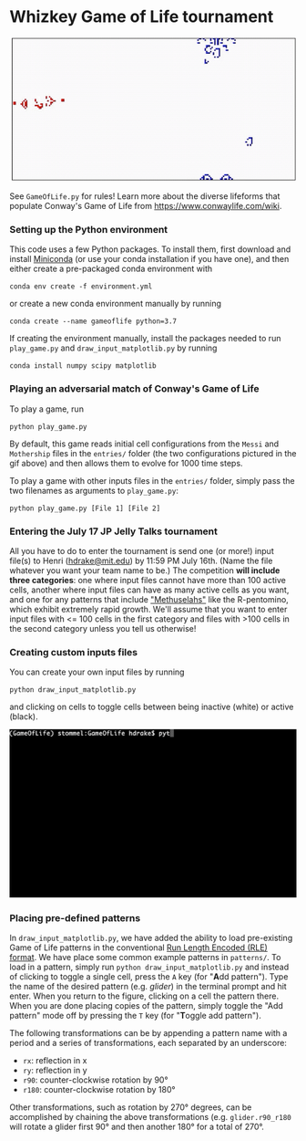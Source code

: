 # Whizkey Game of Life tournament
![Example match of the Adversarial Game of Life](movies/Messi_vs_Mothership/Messi_vs_Mothership.gif)

See ``GameOfLife.py`` for rules! Learn more about the diverse lifeforms that populate Conway's Game of Life from https://www.conwaylife.com/wiki.

### Setting up the Python environment
This code uses a few Python packages. To install them, first download and install [Miniconda](https://docs.conda.io/en/latest/miniconda.html) (or use your conda installation if you have one), and then either create a pre-packaged conda environment with
```shell
conda env create -f environment.yml
```
or create a new conda environment manually by running
```shell
conda create --name gameoflife python=3.7
```
If creating the environment manually, install the packages needed to run ``play_game.py`` and ``draw_input_matplotlib.py`` by running
```shell
conda install numpy scipy matplotlib
```

### Playing an adversarial match of Conway's Game of Life
To play a game, run
```shell
python play_game.py
```
By default, this game reads initial cell configurations from the ``Messi`` and ``Mothership`` files in the ``entries/`` folder (the two configurations pictured in the gif above) and then allows them to evolve for 1000 time steps. 

To play a game with other inputs files in the ``entries/`` folder, simply pass the two filenames as arguments to ``play_game.py``:
```shell
python play_game.py [File 1] [File 2]
```

### Entering the July 17 JP Jelly Talks tournament
All you have to do to enter the tournament is send one (or more!) input file(s) to Henri (hdrake@mit.edu) by 11:59 PM July 16th. (Name the file whatever you want your team name to be.) The competition **will include three categories**: one where input files cannot have more than 100 active cells, another where input files can have as many active cells as you want, and one for any patterns that include ["Methuselahs"](https://www.conwaylife.com/wiki/Methuselah) like the R-pentomino, which exhibit extremely rapid growth. We'll assume that you want to enter input files with <= 100 cells in the first category and files with >100 cells in the second category unless you tell us otherwise!

### Creating custom inputs files
You can create your own input files by running
```shell
python draw_input_matplotlib.py
```
and clicking on cells to toggle cells between being inactive (white) or active (black).

![Example creation of two configurations and a match between them!](movies/example_small.gif)

### Placing pre-defined patterns
In ```draw_input_matplotlib.py```, we have added the ability to load pre-existing Game of Life patterns in the conventional [Run Length Encoded (RLE) format](https://www.conwaylife.com/wiki/Run_Length_Encoded). We have place some common example patterns in ``patterns/``. To load in a pattern, simply run ``python draw_input_matplotlib.py`` and instead of clicking to toggle a single cell, press the `A` key (for "**A**dd pattern"). Type the name of the desired pattern (e.g. *glider*) in the terminal prompt and hit enter. When you return to the figure, clicking on a cell the pattern there. When you are done placing copies of the pattern, simply toggle the "Add pattern" mode off by pressing the `T` key (for "**T**oggle add pattern").

The following transformations can be by appending a pattern name with a period and a series of transformations, each separated by an underscore:
- `rx`: reflection in x
- `ry`: reflection in y
- `r90`: counter-clockwise rotation by 90°
- `r180`: counter-clockwise rotation by 180°

Other transformations, such as rotation by 270° degrees, can be accomplished by chaining the above transformations (e.g. `glider.r90_r180` will rotate a glider first 90° and then another 180° for a total of 270°.
